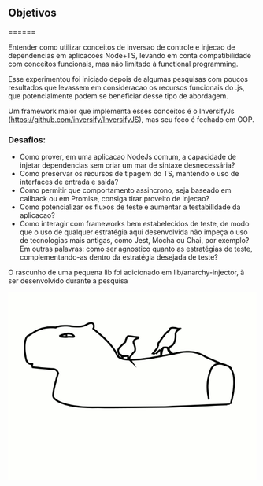 ## Objetivos
======

Entender como utilizar conceitos de inversao de controle e injecao de dependencias em aplicacoes Node+TS, levando em conta compatibilidade com conceitos funcionais, mas não limitado à functional programming.

Esse experimentou foi iniciado depois de algumas pesquisas com poucos resultados que levassem
em consideracao os recursos funcionais do .js, que potencialmente podem se beneficiar desse tipo
de abordagem.

Um framework maior que implementa esses conceitos é o InversifyJs (https://github.com/inversify/InversifyJS), mas seu foco é fechado em OOP.

### Desafios:
- Como prover, em uma aplicacao NodeJs comum, a capacidade de injetar dependencias sem criar um mar de sintaxe desnecessária?
- Como preservar os recursos de tipagem do TS, mantendo o uso de interfaces de entrada e saida?
- Como permitir que comportamento assincrono, seja baseado em callback ou em Promise, consiga tirar proveito de injecao?
- Como potencializar os fluxos de teste e aumentar a testabilidade da aplicacao?
- Como interagir com frameworks bem estabelecidos de teste, de modo que o uso de qualquer estratégia aqui desenvolvida não impeça o uso de tecnologias mais antigas, como Jest, Mocha ou Chai, por exemplo? Em outras palavras: como ser agnostico quanto as estratégias de teste, complementando-as dentro da estratégia desejada de teste?


O rascunho de uma pequena lib foi adicionado em lib/anarchy-injector, à ser desenvolvido durante a pesquisa

![Capybara chilling](capybara.gif)